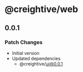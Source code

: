 # @creightive/web

## 0.0.1

### Patch Changes

- Initial version
- Updated dependencies
  - @creightive/ui@0.0.1
